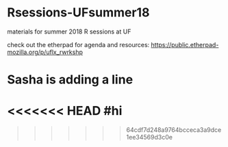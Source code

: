 # Rsessions-UFsummer18
materials for summer 2018 R sessions at UF 

check out the etherpad for agenda and resources: https://public.etherpad-mozilla.org/p/uflx_rwrkshp

# Sasha is adding a line 
<<<<<<< HEAD
#hi
=======

>>>>>>> 64cdf7d248a9764bcceca3a9dce1ee34569d3c0e
